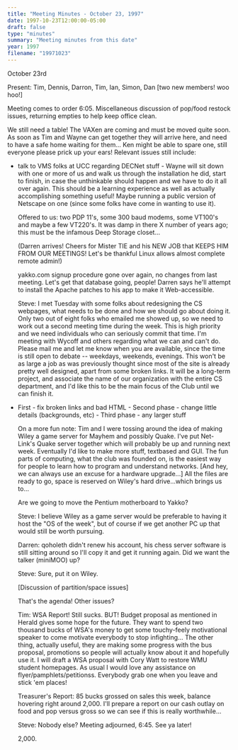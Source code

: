 ```yaml
---
title: "Meeting Minutes - October 23, 1997"
date: 1997-10-23T12:00:00-05:00
draft: false
type: "minutes"
summary: "Meeting minutes from this date"
year: 1997
filename: "19971023"
---
```


 October 23rd </p><p>
Present: Tim, Dennis, Darron, Tim, Ian, Simon, Dan [two new members! woo hoo!] </p><p>
Meeting comes to order 6:05. Miscellaneous discussion of pop/food restock issues, returning empties to help keep office clean. </p><p>
We still need a table! The VAXen are coming and must be moved quite soon. As soon as Tim and Wayne can get together they will arrive here, and need to have a safe home waiting for them... Ken might be able to spare one, still everyone please prick up your ears! Relevant issues still include: </p><p>
 - talk to VMS folks at UCC regarding DECNet stuff   - Wayne will sit down with one or more of us and walk us through the    installation he did, start to finish, in case the unthinkable should    happen and we have to do it all over again. This should be a learning    experience as well as actually accomplishing something useful! Maybe    running a public version of Netscape on one (since some folks have come    in wanting to use it). </p><p>
Offered to us: two PDP 11's, some 300 baud modems, some VT100's and maybe a few VT220's. It was damp in there X number of years ago; this must be the infamous Deep Storage closet... </p><p>
(Darren arrives! Cheers for Mister TIE and his NEW JOB that KEEPS HIM FROM OUR MEETINGS! Let's be thankful Linux allows almost complete remote admin!) </p><p>
yakko.com signup procedure gone over again, no changes from last meeting. Let's get that database going, people! Darren says he'll attempt to install the Apache patches to his app to make it Web-accessible. </p><p>
Steve: I met Tuesday with some folks about redesigning the CS webpages, what needs to be done and how we should go about doing it. Only two out of eight folks who emailed me showed up, so we need to work out a second meeting time during the week. This is high priority and we need individuals who can seriously commit that time. I'm meeting with Wycoff and others regarding what we can and can't do. Please mail me and let me know when you are available, since the time is still open to debate -- weekdays, weekends, evenings. This won't be as large a job as was previously thought since most of the site is already pretty well designed, apart from some broken links. It will be a long-term project, and associate the name of our organization with the entire CS department, and I'd like this to be the main focus of the Club until we can finish it.  </p><p>
 - First - fix broken links and bad HTML  - Second phase - change little details (backgrounds, etc)  - Third phase - any larger stuff </p><p>
On a more fun note: Tim and I were tossing around the idea of making Wiley a game server for Mayhem and possibly Quake. I've put Net-Link's Quake server together which will probably be up and running next week. Eventually I'd like to make more stuff, textbased and GUI. The fun parts of computing, what the club was founded on, is the easiest way for people to learn how to program and understand networks. [And hey, we can always use an excuse for a hardware upgrade...] All the files are ready to go, space is reserved on Wiley's hard drive...which brings us to... </p><p>
Are we going to move the Pentium motherboard to Yakko?  </p><p>
Steve: I believe Wiley as a game server would be preferable to having it host the "OS of the week", but of course if we get another PC up that would still be worth pursuing. </p><p>
Darren: qoholeth didn't renew his account, his chess server software is still sitting around so I'll copy it and get it running again. Did we want the talker (miniMOO) up? </p><p>
Steve: Sure, put it on Wiley. </p><p>
[Discussion of partition/space issues] </p><p>
That's the agenda! Other issues?  </p><p>
Tim: WSA Report! Still sucks. BUT! Budget proposal as mentioned in Herald gives some hope for the future. They want to spend two thousand bucks of WSA's money to get some touchy-feely motivational speaker to come motivate everybody to stop infighting... The other thing, actually useful, they are making some progress with the bus proposal, promotions so people will actually know about it and hopefully use it. I will draft a WSA proposal with Cory Watt to restore WMU student homepages. As usual I would love  any assistance on flyer/pamphlets/petitionss. Everybody grab one when you leave and stick 'em places! </p><p>
Treasurer's Report: 85 bucks grossed on sales this week, balance hovering right around 2,000. I'll prepare a report on our cash outlay on food and pop versus gross so we can see if this is really worthwhile... </p><p>
Steve: Nobody else? Meeting adjourned, 6:45. See ya later! </p><p>
2,000. </p><p>
</p><p>
</p><p>
</p><p>
</p><p>
</p><p>
</p>
